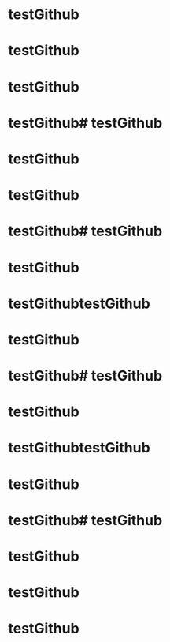 # testGithub

# testGithub

# testGithub
# testGithub# testGithub

# testGithub

# testGithub
# testGithub# testGithub

# testGithub

# testGithubtestGithub

# testGithub
# testGithub# testGithub

# testGithub

# testGithubtestGithub

# testGithub
# testGithub# testGithub

# testGithub

# testGithub
# testGithub